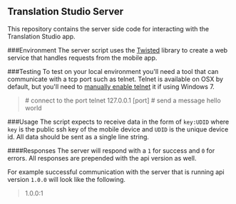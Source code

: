 Translation Studio Server
---

This repository contains the server side code for interacting with the Translation Studio app.

###Environment
The server script uses the [Twisted] library to create a web service that handles requests from the mobile app.

###Testing
To test on your local environment you'll need a tool that can communicate with a tcp port such as telnet.
Telnet is available on OSX by default, but you'll need to 
[manually enable telnet](http://technet.microsoft.com/en-us/library/cc771275(v=ws.10).aspx) it if using Windows 7.

>\# connect to the port
>telnet 127.0.0.1 [port]
>\# send a message
>hello world

###Usage
The script expects to receive data in the form of `key:UDID` where `key` is the public ssh key of the mobile device
and `UDID` is the unique device id. All data should be sent as a single line string.

####Responses
The server will respond with a `1` for success and `0` for errors. All responses are prepended with the api version as well.

For example successful communication with the server that is running api version `1.0.0` will look like the following.
>1.0.0:1

[Twisted]:https://twistedmatrix.com/trac/
